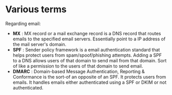 # Various terms

Regarding email:

- **MX** : MX record or a mail exchange record is a DNS record that routes emails to the specified email servers. Essentially point to a IP address of the mail server's domain.
- **SPF** : Sender policy framework is a email authentication standard that helps protect users from spam/spoof/phishing attempts. Adding a SPF to a DNS allows users of that domain to send mail from that domain. Sort of like a permission to the users of that domain to send email.
- **DMARC** : Domain-based Message Authentication, Reporting & Conformance is the sort-of an opposite of an SPF. It protects users from emails. It handles emails either authenticated using a SPF or DKIM or not authenticated. 
 